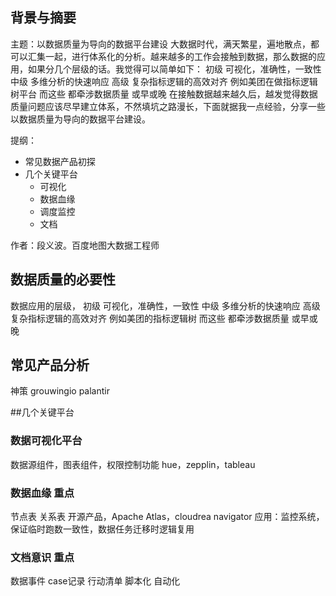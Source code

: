 ## 背景与摘要
主题：以数据质量为导向的数据平台建设
大数据时代，满天繁星，遍地散点，都可以汇集一起，进行体系化的分析。越来越多的工作会接触到数据，那么数据的应用，如果分几个层级的话。我觉得可以简单如下：
初级 可视化，准确性，一致性
中级 多维分析的快速响应
高级 复杂指标逻辑的高效对齐 例如美团在做指标逻辑树平台
而这些 都牵涉数据质量 或早或晚
在接触数据越来越久后，越发觉得数据质量问题应该尽早建立体系，不然填坑之路漫长，下面就据我一点经验，分享一些以数据质量为导向的数据平台建设。

提纲：
- 常见数据产品初探
- 几个关键平台
    - 可视化
    - 数据血缘
    - 调度监控
    - 文档

作者：段义波。百度地图大数据工程师

## 数据质量的必要性
数据应用的层级，
初级 可视化，准确性，一致性
中级 多维分析的快速响应
高级 复杂指标逻辑的高效对齐 例如美团的指标逻辑树
而这些 都牵涉数据质量 或早或晚

## 常见产品分析
神策
grouwingio
palantir

##几个关键平台
### 数据可视化平台
数据源组件，图表组件，权限控制功能
hue，zepplin，tableau


### 数据血缘 重点
节点表
关系表
开源产品，Apache Atlas，cloudrea navigator
应用：监控系统，保证临时跑数一致性，数据任务迁移时逻辑复用



### 文档意识 重点
数据事件
case记录
行动清单 脚本化 自动化